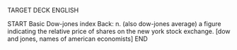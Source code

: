 TARGET DECK
ENGLISH

START
Basic
Dow-jones index
Back: n. (also dow-jones average) a figure indicating the relative price of shares on the new york stock exchange. [dow and jones, names of american economists]
END
